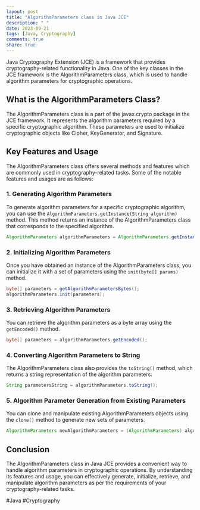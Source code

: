 ```yaml
---
layout: post
title: "AlgorithmParameters class in Java JCE"
description: " "
date: 2023-09-21
tags: [Java, Cryptography]
comments: true
share: true
---
```


Java Cryptography Extension (JCE) is a framework that provides cryptography-related functionality in Java. One of the key classes in the JCE framework is the AlgorithmParameters class, which is used to handle algorithm parameters for cryptographic operations.

## What is the AlgorithmParameters Class?

The AlgorithmParameters class is a part of the javax.crypto package in the JCE framework. It represents the algorithm parameters required by a specific cryptographic algorithm. These parameters are used to initialize cryptographic objects like Cipher, KeyGenerator, and Signature.

## Key Features and Usage

The AlgorithmParameters class offers several methods and features which are commonly used in cryptography-related tasks. Some of the notable features and usages are as follows:

### 1. Generating Algorithm Parameters

To generate algorithm parameters for a specific cryptographic algorithm, you can use the `AlgorithmParameters.getInstance(String algorithm)` method. This method returns an instance of the AlgorithmParameters class that corresponds to the specified algorithm.

```java
AlgorithmParameters algorithmParameters = AlgorithmParameters.getInstance("AES");
```

### 2. Initializing Algorithm Parameters

Once you have obtained an instance of the AlgorithmParameters class, you can initialize it with a set of parameters using the `init(byte[] params)` method.

```java
byte[] parameters = getAlgorithmParametersBytes();
algorithmParameters.init(parameters);
```

### 3. Retrieving Algorithm Parameters

You can retrieve the algorithm parameters as a byte array using the `getEncoded()` method.

```java
byte[] parameters = algorithmParameters.getEncoded();
```

### 4. Converting Algorithm Parameters to String

The AlgorithmParameters class also provides the `toString()` method, which returns a string representation of the algorithm parameters.

```java
String parametersString = algorithmParameters.toString();
```

### 5. Algorithm Parameter Generation from Existing Parameters

You can clone and manipulate existing AlgorithmParameters objects using the `clone()` method to generate new sets of parameters.

```java
AlgorithmParameters newAlgorithmParameters = (AlgorithmParameters) algorithmParameters.clone();
```

## Conclusion

The AlgorithmParameters class in Java JCE provides a convenient way to handle algorithm parameters in cryptographic operations. By understanding its features and usage, you can effectively generate, initialize, retrieve, and manipulate algorithm parameters as per the requirements of your cryptography-related tasks.

#Java #Cryptography